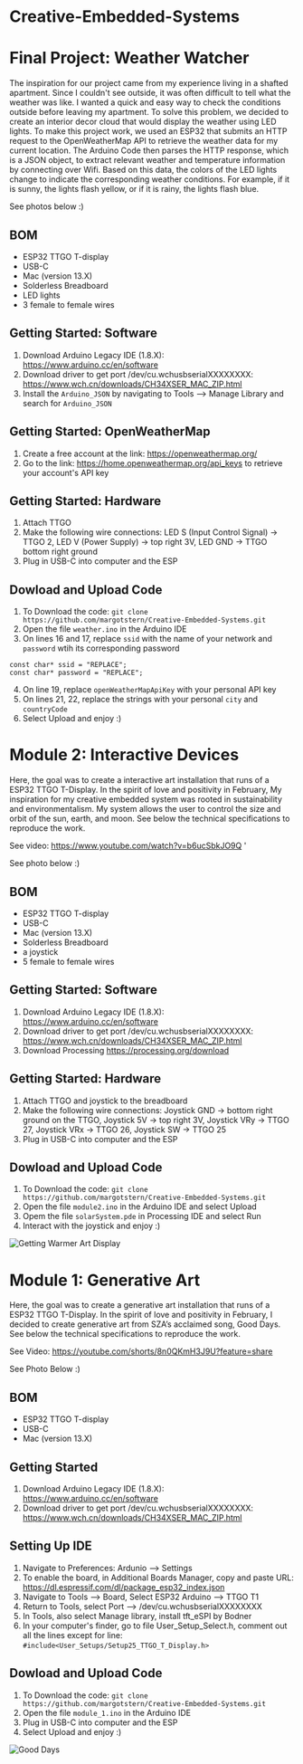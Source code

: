 # Creative-Embedded-Systems

# Final Project: Weather Watcher
The inspiration for our project came from my experience living in a shafted apartment. Since I couldn't see outside, it was often difficult to tell what the weather was like. I wanted a quick and easy way to check the conditions outside before leaving my apartment. To solve this problem, we decided to create an interior decor cloud that would display the weather using LED lights. To make this project work, we used an ESP32 that submits an HTTP request to the OpenWeatherMap API to retrieve the weather data for my current location. The Arduino Code then parses the HTTP response, which is a JSON object, to extract relevant weather and temperature information by connecting over Wifi. Based on this data, the colors of the LED lights change to indicate the corresponding weather conditions. For example, if it is sunny, the lights flash yellow, or if it is rainy, the lights flash blue. 

See photos below :)
## BOM
- ESP32 TTGO T-display
- USB-C
- Mac (version 13.X)
- Solderless Breadboard
- LED lights
- 3 female to female wires


## Getting Started: Software
1. Download Arduino Legacy IDE (1.8.X): https://www.arduino.cc/en/software 
2. Download driver to get port /dev/cu.wchusbserialXXXXXXXX: https://www.wch.cn/downloads/CH34XSER_MAC_ZIP.html
3. Install the `Arduino_JSON` by navigating to Tools --> Manage Library and search for `Arduino_JSON`

## Getting Started: OpenWeatherMap
1. Create a free account at the link: https://openweathermap.org/ 
2. Go to the link: https://home.openweathermap.org/api_keys to retrieve your account's API key

## Getting Started: Hardware
1. Attach TTGO 
2. Make the following wire connections: LED S (Input Control Signal) -> TTGO 2, LED V (Power Supply) -> top right 3V, LED GND -> TTGO bottom right ground
3. Plug in USB-C into computer and the ESP

## Dowload and Upload Code
1. To Download the code: `git clone https://github.com/margotstern/Creative-Embedded-Systems.git`
2. Open the file `weather.ino` in the Arduino IDE
3. On lines 16 and 17, replace `ssid` with the name of your network and `password` wtih its corresponding password
```
const char* ssid = "REPLACE";
const char* password = "REPLACE"; 
```
4. On line 19, replace `openWeatherMapApiKey` with your personal API key
5. On lines 21, 22, replace the strings with your personal `city` and `countryCode`
6. Select Upload and enjoy :)





# Module 2: Interactive Devices
Here, the goal was to create a interactive art installation that runs of a ESP32 TTGO T-Display. In the spirit of love and positivity in February, My inspiration for my creative embedded system was rooted in sustainability and environmentalism. My system allows the user to control the size and orbit of the sun, earth, and moon. See below the technical specifications to reproduce the work. 

See video: https://www.youtube.com/watch?v=b6ucSbkJO9Q '

See photo below :)
## BOM
- ESP32 TTGO T-display
- USB-C
- Mac (version 13.X)
- Solderless Breadboard
- a joystick
- 5 female to female wires

## Getting Started: Software
1. Download Arduino Legacy IDE (1.8.X): https://www.arduino.cc/en/software 
2. Download driver to get port /dev/cu.wchusbserialXXXXXXXX: https://www.wch.cn/downloads/CH34XSER_MAC_ZIP.html
3. Download Processing https://processing.org/download

## Getting Started: Hardware
1. Attach TTGO and joystick to the breadboard
2. Make the following wire connections: Joystick GND -> bottom right ground on the TTGO, Joystick 5V -> top right 3V, Joystick VRy -> TTGO 27, Joystick VRx -> TTGO 26, Joystick SW  -> TTGO 25
3. Plug in USB-C into computer and the ESP

## Dowload and Upload Code
1. To Download the code: `git clone https://github.com/margotstern/Creative-Embedded-Systems.git`
2. Open the file `module2.ino` in the Arduino IDE and select Upload
3. Opem the file `solarSystem.pde` in Processing IDE and select Run
4. Interact with the joystick and enjoy :)

![Getting Warmer Art Display](https://i.imgur.com/2sMuSdh.jpg)

# Module 1: Generative Art
Here, the goal was to create a generative art installation that runs of a ESP32 TTGO T-Display. In the spirit of love and positivity in February, I decided to create generative art from SZA’s acclaimed song, Good Days. See below the technical specifications to reproduce the work. 

See Video: https://youtube.com/shorts/8n0QKmH3J9U?feature=share

See Photo Below :)
## BOM
- ESP32 TTGO T-display
- USB-C
- Mac (version 13.X)


## Getting Started
1. Download Arduino Legacy IDE (1.8.X): https://www.arduino.cc/en/software 
2. Download driver to get port /dev/cu.wchusbserialXXXXXXXX: https://www.wch.cn/downloads/CH34XSER_MAC_ZIP.html

## Setting Up IDE
1. Navigate to Preferences: Ardunio --> Settings 
2. To enable the board, in Additional Boards Manager, copy and paste URL: https://dl.espressif.com/dl/package_esp32_index.json
3. Navigate to Tools --> Board, Select ESP32 Arduino --> TTGO T1
4. Return to Tools, select Port --> /dev/cu.wchusbserialXXXXXXXX
5. In Tools, also select Manage library, install tft_eSPI by Bodner
6. In your computer's finder, go to file User_Setup_Select.h, comment out all the lines except for line: `#include<User_Setups/Setup25_TTGO_T_Display.h>`

## Dowload and Upload Code
1. To Download the code: `git clone https://github.com/margotstern/Creative-Embedded-Systems.git`
2. Open the file `module_1.ino` in the Arduino IDE
3. Plug in USB-C into computer and the ESP
4. Select Upload and enjoy :)


![Good Days](https://i.imgur.com/RUWO6kW.jpg)
